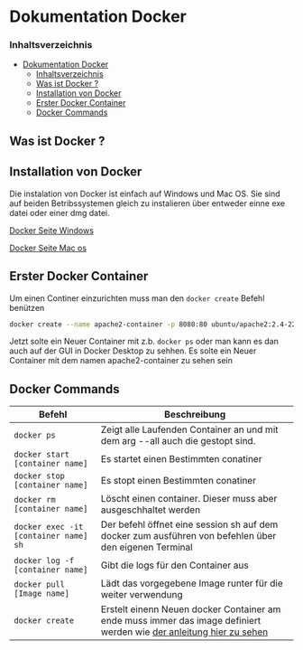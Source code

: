 # Dokumentation Docker

### Inhaltsverzeichnis

- [Dokumentation Docker](#dokumentation-docker)
    - [Inhaltsverzeichnis](#inhaltsverzeichnis)
  - [Was ist Docker ?](#was-ist-docker-)
  - [Installation von Docker](#installation-von-docker)
  - [Erster Docker Container](#erster-docker-container)
  - [Docker Commands](#docker-commands)

## Was ist Docker ?

## Installation von Docker

Die instalation von Docker ist einfach auf Windows und Mac OS.  Sie sind auf beiden Betribssystemen gleich zu instalieren über entweder einne exe datei oder einer dmg datei.

[Docker Seite Windows](https://docs.docker.com/desktop/install/windows-install/)

[Docker Seite Mac os](https://docs.docker.com/desktop/install/mac-install/)

## Erster Docker Container

Um einen Continer einzurichten muss man den `docker create` Befehl benützen

```sh
docker create --name apache2-container -p 8080:80 ubuntu/apache2:2.4-22.04_beta
```

Jetzt solte ein Neuer Container mit z.b. `docker ps` oder man kann es dan auch auf der GUI in Docker Desktop zu sehhen. Es solte ein Neuer Container mit dem namen apache2-container zu sehen sein

## Docker Commands

| Befehl | Beschreibung |
| ----------- | ----------- |
| `docker ps` | Zeigt alle Laufenden Container an und mit dem arg --all auch die gestopt sind. |
| `docker start [container name]` | Es startet einen Bestimmten conatiner|
| `docker stop [container name]` | Es stopt einen Bestimmten conatiner|
| `docker rm [container name]` | Löscht einen container. Dieser muss aber ausgeschhaltet werden |
| `docker exec -it [container name] sh` | Der befehl öffnet eine session sh auf dem docker zum ausführen von befehlen über den eigenen Terminal |
|`docker log -f [container name]` | Gibt die logs für den Container aus|
| `docker pull [Image name]` | Lädt das vorgegebene Image runter für die weiter verwendung |
| `docker create`| Erstelt einenn Neuen docker Container am ende muss immer das image definiert werden wie [der anleitung hier zu sehen](#installation-von-docker) |
